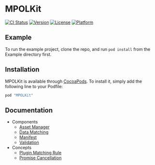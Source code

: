 # MPOLKit

[![CI Status](http://img.shields.io/travis/val@gridstone.com.au/MPOLKit.svg?style=flat)](https://travis-ci.org/val@gridstone.com.au/MPOLKit)
[![Version](https://img.shields.io/cocoapods/v/MPOLKit.svg?style=flat)](http://cocoapods.org/pods/MPOLKit)
[![License](https://img.shields.io/cocoapods/l/MPOLKit.svg?style=flat)](http://cocoapods.org/pods/MPOLKit)
[![Platform](https://img.shields.io/cocoapods/p/MPOLKit.svg?style=flat)](http://cocoapods.org/pods/MPOLKit)

## Example

To run the example project, clone the repo, and run `pod install` from the Example directory first.

## Installation

MPOLKit is available through [CocoaPods](http://cocoapods.org). To install
it, simply add the following line to your Podfile:

```ruby
pod "MPOLKit"
```


## Documentation
* Components
  * [Asset Manager](Documentation/AssetManager.md)
  * [Data Matching](Documentation/DataMatching.md)
  * [Manifest](Documentation/Manifest.md)
  * [Validation](Documentation/Validation.md)
* Concepts
  * [Plugin Matching Rule](Documentation/Plugin%20Matching%20Rule.md)
  * [Promise Cancellation](Documentation/PromiseCancellation.md)